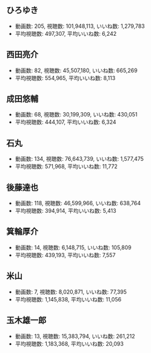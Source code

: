 ## ひろゆき

-   動画数: 205, 視聴数: 101,948,113, いいね数: 1,279,783
-   平均視聴数: 497,307, 平均いいね数: 6,242

## 西田亮介

-   動画数: 82, 視聴数: 45,507,180, いいね数: 665,269
-   平均視聴数: 554,965, 平均いいね数: 8,113

## 成田悠輔

-   動画数: 68, 視聴数: 30,199,309, いいね数: 430,051
-   平均視聴数: 444,107, 平均いいね数: 6,324

## 石丸

-   動画数: 134, 視聴数: 76,643,739, いいね数: 1,577,475
-   平均視聴数: 571,968, 平均いいね数: 11,772

## 後藤達也

-   動画数: 118, 視聴数: 46,599,966, いいね数: 638,764
-   平均視聴数: 394,914, 平均いいね数: 5,413

## 箕輪厚介

-   動画数: 14, 視聴数: 6,148,715, いいね数: 105,809
-   平均視聴数: 439,193, 平均いいね数: 7,557

## 米山

-   動画数: 7, 視聴数: 8,020,871, いいね数: 77,395
-   平均視聴数: 1,145,838, 平均いいね数: 11,056

## 玉木雄一郎

-   動画数: 13, 視聴数: 15,383,794, いいね数: 261,212
-   平均視聴数: 1,183,368, 平均いいね数: 20,093
